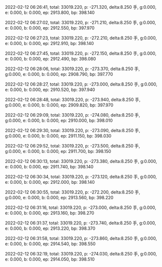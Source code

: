 2022-02-12 06:26:41, total: 33019.220, p: -271.320, delta:8.250 手, g:0.000, e: 0.000, b: 0.000, ep: 2913.800, bp: 398.140

2022-02-12 06:27:02, total: 33019.220, p: -271.210, delta:8.250 手, g:0.000, e: 0.000, b: 0.000, ep: 2912.550, bp: 397.970

2022-02-12 06:27:23, total: 33019.220, p: -272.210, delta:8.250 手, g:0.000, e: 0.000, b: 0.000, ep: 2912.910, bp: 398.140

2022-02-12 06:27:45, total: 33019.220, p: -272.150, delta:8.250 手, g:0.000, e: 0.000, b: 0.000, ep: 2912.490, bp: 398.080

2022-02-12 06:28:06, total: 33019.220, p: -273.370, delta:8.250 手, g:0.000, e: 0.000, b: 0.000, ep: 2908.790, bp: 397.770

2022-02-12 06:28:27, total: 33019.220, p: -273.000, delta:8.250 手, g:0.000, e: 0.000, b: 0.000, ep: 2910.520, bp: 397.940

2022-02-12 06:28:48, total: 33019.220, p: -273.940, delta:8.250 手, g:0.000, e: 0.000, b: 0.000, ep: 2909.820, bp: 397.970

2022-02-12 06:29:09, total: 33019.220, p: -274.080, delta:8.250 手, g:0.000, e: 0.000, b: 0.000, ep: 2910.000, bp: 398.010

2022-02-12 06:29:30, total: 33019.220, p: -273.090, delta:8.250 手, g:0.000, e: 0.000, b: 0.000, ep: 2911.150, bp: 398.030

2022-02-12 06:29:52, total: 33019.220, p: -273.500, delta:8.250 手, g:0.000, e: 0.000, b: 0.000, ep: 2911.700, bp: 398.150

2022-02-12 06:30:13, total: 33019.220, p: -273.380, delta:8.250 手, g:0.000, e: 0.000, b: 0.000, ep: 2911.740, bp: 398.140

2022-02-12 06:30:34, total: 33019.220, p: -273.120, delta:8.250 手, g:0.000, e: 0.000, b: 0.000, ep: 2912.000, bp: 398.140

2022-02-12 06:30:55, total: 33019.220, p: -272.200, delta:8.250 手, g:0.000, e: 0.000, b: 0.000, ep: 2913.560, bp: 398.220

2022-02-12 06:31:16, total: 33019.220, p: -273.000, delta:8.250 手, g:0.000, e: 0.000, b: 0.000, ep: 2913.160, bp: 398.270

2022-02-12 06:31:37, total: 33019.220, p: -273.740, delta:8.250 手, g:0.000, e: 0.000, b: 0.000, ep: 2913.220, bp: 398.370

2022-02-12 06:31:58, total: 33019.220, p: -273.860, delta:8.250 手, g:0.000, e: 0.000, b: 0.000, ep: 2914.540, bp: 398.550

2022-02-12 06:32:19, total: 33019.220, p: -274.030, delta:8.250 手, g:0.000, e: 0.000, b: 0.000, ep: 2914.050, bp: 398.510